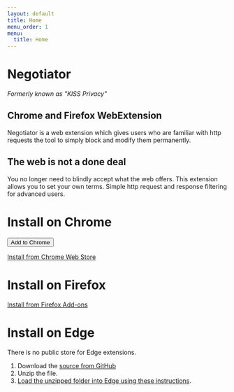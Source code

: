 ```yaml
---
layout: default
title: Home
menu_order: 1
menu:
  title: Home
---
```


# Negotiator

*Formerly known as "KISS Privacy"*

## Chrome and Firefox WebExtension

Negotiator is a web extension which gives users who are familiar with http requests the tool to simply block and modify them permanently.

## The web is not a done deal

You no longer need to blindly accept what the web offers. This extension allows you to set your own terms. Simple http request and response filtering for advanced users.

# Install on Chrome

<button onclick="chrome.webstore.install('https://chrome.google.com/webstore/detail/lfopjlendebbnfddpgpoaahmpbgmffii', function(d){console.log('installed')},function(e){console.log('not installed: '+ e)})" id="install-button">Add to Chrome</button>
<script>
if (chrome.app.isInstalled) {
  document.getElementById('install-button').style.display = 'none';
}
</script>

[Install from Chrome Web Store](https://chrome.google.com/webstore/detail/negotiator/lfopjlendebbnfddpgpoaahmpbgmffii)

# Install on Firefox

[Install from Firefox Add-ons](https://addons.mozilla.org/en-US/firefox/addon/negotiator/)

# Install on Edge

There is no public store for Edge extensions.

1. Download the [source from GitHub](https://github.com/hultqvist/negotiator/archive/master.zip)
2. Unzip the file.
3. [Load the unzipped folder into Edge using these instructions](https://developer.microsoft.com/en-us/microsoft-edge/platform/documentation/extensions/guides/adding-and-removing-extensions/).
